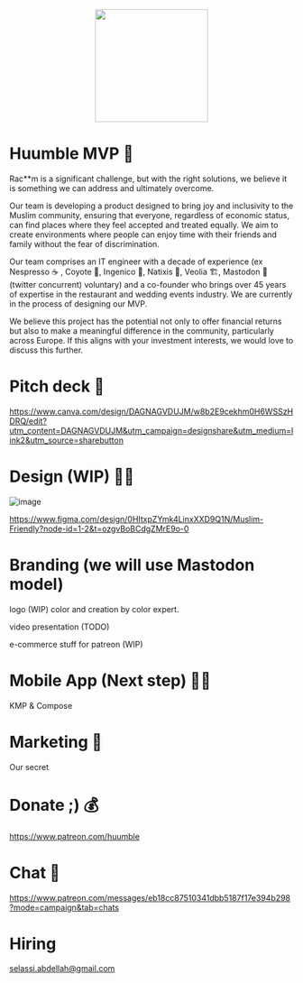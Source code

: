 <div align="center">
<image src="https://github.com/cloudshooterhumain/muslimsFriendly/blob/main/branch-with-leaves.png" width="200" height="200" align="center"></image>
</div>

# Huumble MVP 🙌

Rac**m is a significant challenge, but with the right solutions, we believe it is something we can address and ultimately overcome. 

Our team is developing a product designed to bring joy and inclusivity to the Muslim community, ensuring that everyone, regardless of economic status, can find places where they feel accepted and treated equally. We aim to create environments where people can enjoy time with their friends and family without the fear of discrimination.

Our team comprises an IT engineer with a decade of experience (ex Nespresso ☕ , Coyote 🐅, Ingenico 📱, Natixis 🏦, Veolia 🏗️, Mastodon 🐘 (twitter concurrent) voluntary) and a co-founder who brings over 45 years of expertise in the restaurant and wedding events industry. We are currently in the process of designing our MVP.

We believe this project has the potential not only to offer financial returns but also to make a meaningful difference in the community, particularly across Europe. If this aligns with your investment interests, we would love to discuss this further.

# Pitch deck 🎒
https://www.canva.com/design/DAGNAGVDUJM/w8b2E9cekhm0H6WSSzHDRQ/edit?utm_content=DAGNAGVDUJM&utm_campaign=designshare&utm_medium=link2&utm_source=sharebutton

# Design (WIP) 👩‍🎨
![image](https://github.com/user-attachments/assets/fe46082c-722a-4a1e-bc69-b993ad410a3d)

https://www.figma.com/design/0HItxpZYmk4LinxXXD9Q1N/Muslim-Friendly?node-id=1-2&t=ozgvBoBCdgZMrE9o-0

# Branding (we will use Mastodon model)
logo (WIP) color and creation by color expert.

video presentation (TODO)

e-commerce stuff for patreon (WIP)

# Mobile App (Next step) 🧑‍💻

KMP & Compose

# Marketing 🚀
Our secret

# Donate ;) 💰
https://www.patreon.com/huumble

# Chat 📣
https://www.patreon.com/messages/eb18cc87510341dbb5187f17e394b298?mode=campaign&tab=chats


# Hiring

selassi.abdellah@gmail.com
